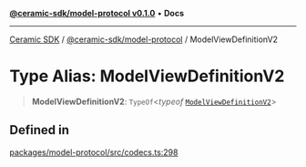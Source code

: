 [**@ceramic-sdk/model-protocol v0.1.0**](../README.md) • **Docs**

***

[Ceramic SDK](../../../README.md) / [@ceramic-sdk/model-protocol](../README.md) / ModelViewDefinitionV2

# Type Alias: ModelViewDefinitionV2

> **ModelViewDefinitionV2**: `TypeOf`\<*typeof* [`ModelViewDefinitionV2`](../variables/ModelViewDefinitionV2.md)\>

## Defined in

[packages/model-protocol/src/codecs.ts:298](https://github.com/ceramicstudio/ceramic-sdk/blob/2df74ee449b4c48a3a1f531066c64854fe2dc5dd/packages/model-protocol/src/codecs.ts#L298)
